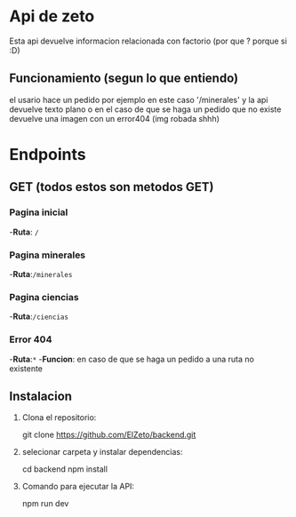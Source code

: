 # Api de zeto

Esta api devuelve informacion relacionada con factorio (por que ? porque si :D) 

## Funcionamiento (segun lo que entiendo)

el usario hace un pedido por ejemplo en este caso '/minerales' y la api devuelve texto plano o en el caso de que se haga
un pedido que no existe devuelve una imagen con un error404 (img robada shhh)

# Endpoints

## GET (todos estos son metodos GET)

### Pagina inicial

 -**Ruta**: `/`

### Pagina minerales

-**Ruta**:`/minerales`

### Pagina ciencias

-**Ruta**:`/ciencias`

### Error 404

-**Ruta**:`*`
-**Funcion**: en caso de que se haga un pedido a una ruta no existente

## Instalacion

1. Clona el repositorio: 
   
    git clone https://github.com/ElZeto/backend.git
    
2.  selecionar carpeta y instalar dependencias:

    cd backend
    npm install

3. Comando para ejecutar la API:

    npm run dev
 
